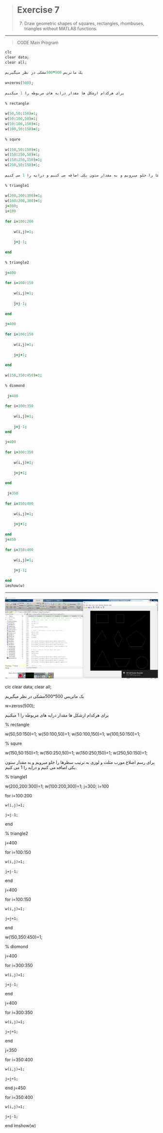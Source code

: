 > # Exercise 7
> 7. Draw geometric shapes of squares, rectangles, rhombuses, triangles without MATLAB functions.
***
>CODE
 Main Program
```ruby
clc
clear data;
clear all;

یک ماتریس 500*500مشکی در نظر میگیریم

w=zeros(500);

برای هرکدام ازشکل ها مقدار درایه های مربوطه را 1 میکنیم

% rectangle

w(50,50:150)=1;
w(50:100,50)=1;
w(50:100,150)=1;
w(100,50:150)=1;

% squre

w(150,50:150)=1;
w(150:250,50)=1;
w(150:250,150)=1;
w(250,50:150)=1;

برای رسم اضلاع مورب مثلث و لوزی به ترتیب سطرها را جلو میرویم و به مقدار ستون یکی اضافه می کنیم و درایه را 1 می کنیم.

% triangle1

w(200,200:300)=1;
w(100:200,300)=1;
j=300;
i=100

for i=100:200
    
    w(i,j)=1;
    
    j=j-1;
    
end

% triangle2

j=400

for i=100:150

    w(i,j)=1;
    
    j=j-1;
    
end

j=400

for i=100:150

    w(i,j)=1;
    
    j=j+1;
    
end

w(150,350:450)=1;

% diomond

 j=400
 
for i=300:350

    w(i,j)=1;
    
    j=j-1;
end

j=400

for i=300:350

    w(i,j)=1;
    
    j=j+1;
    
end 

 j=350
 
for i=350:400

    w(i,j)=1;
    
    j=j+1;
    
end
j=450

for i=350:400

    w(i,j)=1;
    
    j=j-1;
    
end 
imshow(w) 
```
***
![alt text](https://github.com/semnan-university-ai/image-processing-class/blob/3c90faf383ed7f9d035c6f61340956814d2d1e38/excersiecs/alirezachaji/7/Exce07.png)

clc
clear data;
clear all;

یک ماتریس 500*500مشکی در نظر میگیریم

w=zeros(500);

برای هرکدام ازشکل ها مقدار درایه های مربوطه را 1 میکنیم

% rectangle

w(50,50:150)=1;
w(50:100,50)=1;
w(50:100,150)=1;
w(100,50:150)=1;

% squre

w(150,50:150)=1;
w(150:250,50)=1;
w(150:250,150)=1;
w(250,50:150)=1;

برای رسم اضلاع مورب مثلث و لوزی به ترتیب سطرها را جلو میرویم و به مقدار ستون یکی اضافه می کنیم و درایه را 1 می کنیم.

% triangle1

w(200,200:300)=1;
w(100:200,300)=1;
j=300;
i=100

for i=100:200
    
    w(i,j)=1;
    
    j=j-1;
    
end

% triangle2

j=400

for i=100:150

    w(i,j)=1;
    
    j=j-1;
    
end

j=400

for i=100:150

    w(i,j)=1;
    
    j=j+1;
    
end

w(150,350:450)=1;

% diomond

 j=400
 
for i=300:350

    w(i,j)=1;
    
    j=j-1;
end

j=400

for i=300:350

    w(i,j)=1;
    
    j=j+1;
    
end 

 j=350
 
for i=350:400

    w(i,j)=1;
    
    j=j+1;
    
end
j=450

for i=350:400

    w(i,j)=1;
    
    j=j-1;
    
end 
imshow(w)


